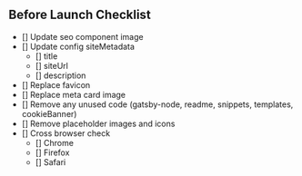 ## Before Launch Checklist

- [] Update seo component image
- [] Update config siteMetadata
  - [] title
  - [] siteUrl
  - [] description
- [] Replace favicon
- [] Replace meta card image
- [] Remove any unused code (gatsby-node, readme, snippets, templates, cookieBanner)
- [] Remove placeholder images and icons
- [] Cross browser check
  - [] Chrome
  - [] Firefox
  - [] Safari
